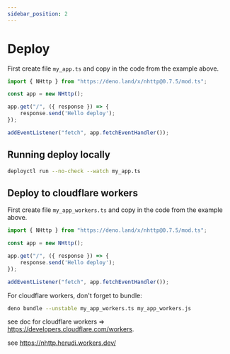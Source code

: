 ```yaml
---
sidebar_position: 2
---
```


# Deploy
First create file `my_app.ts` and copy in the code from the example above.
```js
import { NHttp } from "https://deno.land/x/nhttp@0.7.5/mod.ts";

const app = new NHttp();

app.get("/", ({ response }) => {
    response.send('Hello deploy');
});

addEventListener("fetch", app.fetchEventHandler());
```

## Running deploy locally
```bash
deployctl run --no-check --watch my_app.ts
```

## Deploy to cloudflare workers
First create file `my_app_workers.ts` and copy in the code from the example above.
```js
import { NHttp } from "https://deno.land/x/nhttp@0.7.5/mod.ts";

const app = new NHttp();

app.get("/", ({ response }) => {
    response.send('Hello deploy');
});

addEventListener("fetch", app.fetchEventHandler());
```
For cloudflare workers, don't forget to bundle:
```bash
deno bundle --unstable my_app_workers.ts my_app_workers.js
```

see doc for cloudflare workers => https://developers.cloudflare.com/workers.

see https://nhttp.herudi.workers.dev/